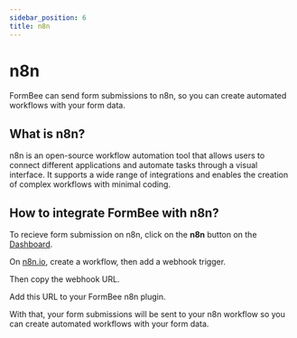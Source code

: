 ```yaml
---
sidebar_position: 6
title: n8n
---
```


# n8n

FormBee can send form submissions to n8n, so you can create automated workflows with your form data.

## What is n8n?

n8n is an open-source workflow automation tool that allows users to connect different applications and automate tasks through a visual interface. It supports a wide range of integrations and enables the creation of complex workflows with minimal coding.

## How to integrate FormBee with n8n?

To recieve form submission on n8n, click on the **n8n** button on the [Dashboard](https://formbee.dev/dashboard).

On [n8n.io](https://n8n.io), create a workflow, then add a webhook trigger.

Then copy the webhook URL.

Add this URL to your FormBee n8n plugin.

With that, your form submissions will be sent to your n8n workflow so you can create automated workflows with your form data.